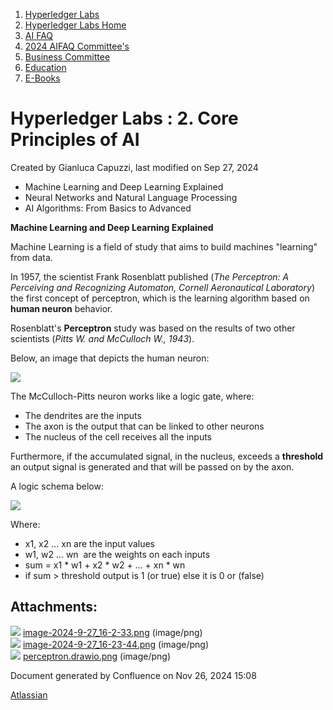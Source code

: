 1. [Hyperledger Labs](index.html)
2. [Hyperledger Labs Home](Hyperledger-Labs-Home_20283400.html)
3. [AI FAQ](AI-FAQ_20290949.html)
4. [2024 AIFAQ Committee's](2024-AIFAQ-Committee%27s_20291026.html)
5. [Business Committee](Business-Committee_20291222.html)
6. [Education](Education_20291347.html)
7. [E-Books](E-Books_20291363.html)

# Hyperledger Labs : 2. Core Principles of AI

Created by Gianluca Capuzzi, last modified on Sep 27, 2024

- Machine Learning and Deep Learning Explained
- Neural Networks and Natural Language Processing
- AI Algorithms: From Basics to Advanced

**Machine Learning and Deep Learning Explained**

Machine Learning is a field of study that aims to build machines "learning" from data. 

In 1957, the scientist Frank Rosenblatt published (*The Perceptron: A Perceiving and Recognizing Automaton, Cornell Aeronautical Laboratory*) the first concept of perceptron, which is the learning algorithm based on **human neuron** behavior.

Rosenblatt's **Perceptron** study was based on the results of two other scientists (*Pitts W. and McCulloch W., 1943*).

Below, an image that depicts the human neuron:

![](attachments/20291414/20294976.png)

The McCulloch-Pitts neuron works like a logic gate, where:

- The dendrites are the inputs
- The axon is the output that can be linked to other neurons
- The nucleus of the cell receives all the inputs

Furthermore, if the accumulated signal, in the nucleus, exceeds a **threshold** an output signal is generated and that will be passed on by the axon.

A logic schema below:

![](attachments/20291414/20294983.png?height=250)

Where:

- x1, x2 … xn are the input values
- w1, w2 … wn  are the weights on each inputs
- sum = x1 * w1 + x2 * w2 + … + xn * wn
- if sum &gt; threshold output is 1 (or true) else it is 0 or (false)

## Attachments:

![](images/icons/bullet_blue.gif) [image-2024-9-27\_16-2-33.png](attachments/20291414/20294974.png) (image/png)  
![](images/icons/bullet_blue.gif) [image-2024-9-27\_16-23-44.png](attachments/20291414/20294976.png) (image/png)  
![](images/icons/bullet_blue.gif) [perceptron.drawio.png](attachments/20291414/20294983.png) (image/png)

Document generated by Confluence on Nov 26, 2024 15:08

[Atlassian](http://www.atlassian.com/)
